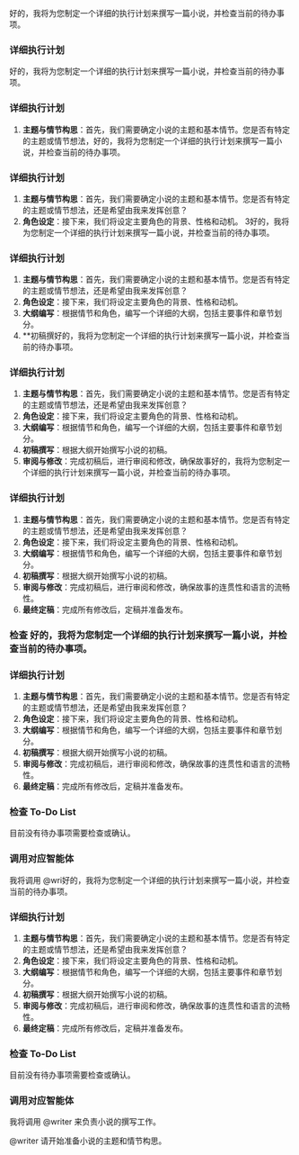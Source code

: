 好的，我将为您制定一个详细的执行计划来撰写一篇小说，并检查当前的待办事项。

### 详细执行计划
好的，我将为您制定一个详细的执行计划来撰写一篇小说，并检查当前的待办事项。

### 详细执行计划
1. **主题与情节构思**：首先，我们需要确定小说的主题和基本情节。您是否有特定的主题或情节想法，好的，我将为您制定一个详细的执行计划来撰写一篇小说，并检查当前的待办事项。

### 详细执行计划
1. **主题与情节构思**：首先，我们需要确定小说的主题和基本情节。您是否有特定的主题或情节想法，还是希望由我来发挥创意？
2. **角色设定**：接下来，我们将设定主要角色的背景、性格和动机。
3好的，我将为您制定一个详细的执行计划来撰写一篇小说，并检查当前的待办事项。

### 详细执行计划
1. **主题与情节构思**：首先，我们需要确定小说的主题和基本情节。您是否有特定的主题或情节想法，还是希望由我来发挥创意？
2. **角色设定**：接下来，我们将设定主要角色的背景、性格和动机。
3. **大纲编写**：根据情节和角色，编写一个详细的大纲，包括主要事件和章节划分。
4. **初稿撰好的，我将为您制定一个详细的执行计划来撰写一篇小说，并检查当前的待办事项。

### 详细执行计划
1. **主题与情节构思**：首先，我们需要确定小说的主题和基本情节。您是否有特定的主题或情节想法，还是希望由我来发挥创意？
2. **角色设定**：接下来，我们将设定主要角色的背景、性格和动机。
3. **大纲编写**：根据情节和角色，编写一个详细的大纲，包括主要事件和章节划分。
4. **初稿撰写**：根据大纲开始撰写小说的初稿。
5. **审阅与修改**：完成初稿后，进行审阅和修改，确保故事好的，我将为您制定一个详细的执行计划来撰写一篇小说，并检查当前的待办事项。

### 详细执行计划
1. **主题与情节构思**：首先，我们需要确定小说的主题和基本情节。您是否有特定的主题或情节想法，还是希望由我来发挥创意？
2. **角色设定**：接下来，我们将设定主要角色的背景、性格和动机。
3. **大纲编写**：根据情节和角色，编写一个详细的大纲，包括主要事件和章节划分。
4. **初稿撰写**：根据大纲开始撰写小说的初稿。
5. **审阅与修改**：完成初稿后，进行审阅和修改，确保故事的连贯性和语言的流畅性。
6. **最终定稿**：完成所有修改后，定稿并准备发布。

### 检查 好的，我将为您制定一个详细的执行计划来撰写一篇小说，并检查当前的待办事项。

### 详细执行计划
1. **主题与情节构思**：首先，我们需要确定小说的主题和基本情节。您是否有特定的主题或情节想法，还是希望由我来发挥创意？
2. **角色设定**：接下来，我们将设定主要角色的背景、性格和动机。
3. **大纲编写**：根据情节和角色，编写一个详细的大纲，包括主要事件和章节划分。
4. **初稿撰写**：根据大纲开始撰写小说的初稿。
5. **审阅与修改**：完成初稿后，进行审阅和修改，确保故事的连贯性和语言的流畅性。
6. **最终定稿**：完成所有修改后，定稿并准备发布。

### 检查 To-Do List
目前没有待办事项需要检查或确认。

### 调用对应智能体
我将调用 @wri好的，我将为您制定一个详细的执行计划来撰写一篇小说，并检查当前的待办事项。

### 详细执行计划
1. **主题与情节构思**：首先，我们需要确定小说的主题和基本情节。您是否有特定的主题或情节想法，还是希望由我来发挥创意？
2. **角色设定**：接下来，我们将设定主要角色的背景、性格和动机。
3. **大纲编写**：根据情节和角色，编写一个详细的大纲，包括主要事件和章节划分。
4. **初稿撰写**：根据大纲开始撰写小说的初稿。
5. **审阅与修改**：完成初稿后，进行审阅和修改，确保故事的连贯性和语言的流畅性。
6. **最终定稿**：完成所有修改后，定稿并准备发布。

### 检查 To-Do List
目前没有待办事项需要检查或确认。

### 调用对应智能体
我将调用 @writer 来负责小说的撰写工作。

@writer 请开始准备小说的主题和情节构思。